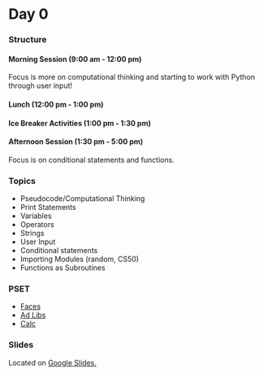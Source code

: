# Day 0

### Structure
#### Morning Session (9:00 am - 12:00 pm)
Focus is more on computational thinking and starting to work with Python through user input!

#### Lunch (12:00 pm - 1:00 pm)

#### Ice Breaker Activities (1:00 pm - 1:30 pm)

#### Afternoon Session (1:30 pm - 5:00 pm)
Focus is on conditional statements and functions.

### Topics
- Pseudocode/Computational Thinking
- Print Statements
- Variables
- Operators
- Strings
- User Input
- Conditional statements
- Importing Modules (random, CS50)
- Functions as Subroutines

### PSET
- [Faces](https://lab.cs50.io/spencertiberi/sca/master/day0/pset/faces)
- [Ad Libs](https://lab.cs50.io/spencertiberi/sca/master/day0/pset/adlibs)
- [Calc](https://lab.cs50.io/spencertiberi/sca/master/day0/pset/calc)

### Slides
Located on [Google Slides.](https://docs.google.com/presentation/d/1cTCfZljhB02est1YWZlMh5ds1YS-VhQx2MytnHENvDA/edit?usp=sharing)
